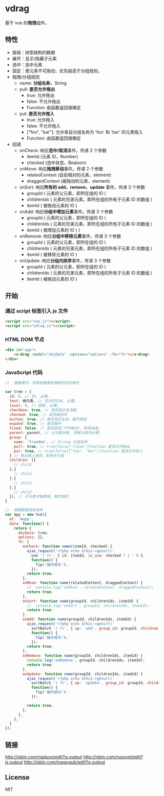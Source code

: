 # vdrag

基于 vue 的**拖拽**组件。

## 特性

- 层级：树型结构的数据
- 展开：显示/隐藏子元素
- 选中：选中元素
- 固定：使元素不可拖动，优先级高于分组规则。
- 拖拽/分组规则
  - name: **分组名称**，String
  - pull: **是否允许拖出**
    - true: 允许拖出
    - false: 不允许拖出
    - Function: 由函数返回值确定
  - put: **是否允许拖入**
    - true: 允许拖入
    - false: 不允许拖入
    - ["foo", "bar"]: 允许来自分组名称为 'foo' 和 'bar' 的元素拖入
    - Function: 由函数返回值确定
- 回调
  - onCheck: 响应**选中/取消**事件。传递 2 个参数
    - itemId (元素 ID，Number)
    - checked (选中状态，Bealoon)
  - onMove: 响应**拖拽移动**事件。传递 2 个参数
    - relatedContext (目前相对的元素，element)
    - draggedContext (被拖动的元素，element)
  - onSort: 响应**所有的 add、remove、update** 事件。传递 3 个参数
    - groupId ( 元素的父元素，即所在组的 ID )
    - childrenIds ( 元素的兄弟元素，即所在组的所有子元素 ID 的数组 )
    - itemId ( 被拖动元素的 ID )
  - onAdd: 响应**分组中增加元素**事件。传递 3 个参数
    - groupId ( 元素的父元素，即所在组的 ID )
    - childrenIds ( 元素的兄弟元素，即所在组的所有子元素 ID 的数组 )
    - itemId ( 被增加元素的 ID ) }
  - onRemove: 响应**分组中移除元素**事件，传递 3 个参数
    - groupId ( 元素的父元素，即所在组的 ID )
    - childrenIds ( 元素的兄弟元素，即所在组的所有子元素 ID 的数组 )
    - itemId ( 被移除元素的 ID )
  - onUpdate: 响应**分组内排序**事件，传递 3 个参数
    - groupId ( 元素的父元素，即所在组的 ID )
    - childrenIds ( 元素的兄弟元素，即所在组的所有子元素 ID 的数组 )
    - itemId ( 被拖动元素的 ID )

## 开始

### 通过 script 标签引入 js 文件

```html
<script src="vue.js"></script>
<script src="vdrag.js"></script>
```

### HTML DOM 节点

```html
<div id="app">
    <x-drag :model="objData" :options="options" :fn="fn"></x-drag>
</div>
```

### JavaScript 代码

```javascript
//  根据需求，将原始数据处理成约定的格式

var tree = {
  id: 0, // ID, 必需。
  text: 根元素, // 显示的文本, 必需。
  level: 0, // 层级, 必需。
  checkbox: true, // 是否显示复选框
  checked: true, // 是否被选中
  button: true, // 是否显示全选、展开按钮
  expand: true, // 是否展开
  fixed: false, // 是否固定(不可拖动)，影响自身。
  parent: parent, // 父元素对象, 除根元素外必需。
  group: {
    name: 'freedom', // String 分组名称
    pull: true, // true|false|'clone'|function 是否允许拖出
    put: true, // true|false|["foo", "bar"]|function 是否允许拖入
  } // 拖出拖入规则，影响子元素
  children: [{
    // child
  },{
    // child
  },{
    // child
  },{
    // child
  }], // 子元素对象数组，格式相同
}

//  根据数据渲染组件
var app = new Vue({
  el: '#app',
  data: function() {
    return {
      objData: tree,
      options: {},
      fn: {
        onCheck: function name(itemId, checked) {
          ajax_request('<?php echo $this->genurl('
            use ') ?>', { id: itemId, is_use: checked ? 1 : 0 },
            function() {
              Tip('操作成功');
            });
          return true;
        },
        onMove: function name(relatedContext, draggedContext) {
          //  console.log('onMove', relatedContext, draggedContext);
          return true;
        },
        onSort: function name(groupId, childrenIds, itemId) {
          //  console.log('onSort', groupId, childrenIds, itemId);
          return true;
        },
        onAdd: function name(groupId, childrenIds, itemId) {
          ajax_request('<?php echo $this->genurl('
            sortBatch ') ?>', { op: 'add', group_id: groupId, children_ids: childrenIds.join(','), item_id: itemId },
            function() {
              Tip('操作成功');
            });
          return true;
        },
        onRemove: function name(groupId, childrenIds, itemId) {
          console.log('onRemove', groupId, childrenIds, itemId);
          return true;
        },
        onUpdate: function name(groupId, childrenIds, itemId) {
          ajax_request('<?php echo $this->genurl('
            sortBatch ') ?>', { op: 'update', group_id: groupId, children_ids: childrenIds.join(','), item_id: itemId },
            function() {
              Tip('操作成功');
            });

          return true;
        },
      },
    };
  }
});
```

## 链接

http://jsbin.com/naduvo/edit?js,output
http://jsbin.com/rusuvot/edit?js,output
http://jsbin.com/magogub/edit?js,output 

## License

MIT
